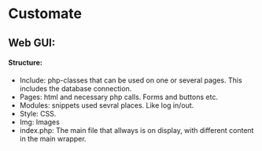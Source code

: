 # Customate
## Web GUI:
#### Structure:
* Include: php-classes that can be used on one or several pages. This includes the database connection.
* Pages: html and necessary php calls. Forms and buttons etc. 
* Modules: snippets used sevral places. Like log in/out.
* Style: CSS.
* Img: Images
* index.php: The main file that allways is on display, with different content in the main wrapper.
